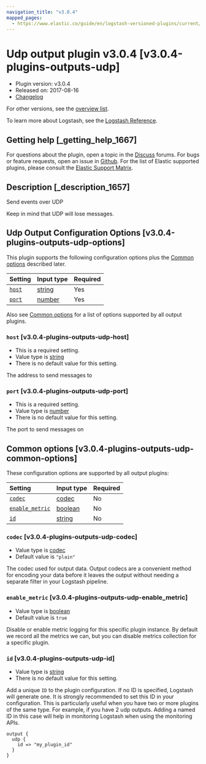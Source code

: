 ```yaml
---
navigation_title: "v3.0.4"
mapped_pages:
  - https://www.elastic.co/guide/en/logstash-versioned-plugins/current/v3.0.4-plugins-outputs-udp.html
---
```


# Udp output plugin v3.0.4 [v3.0.4-plugins-outputs-udp]

* Plugin version: v3.0.4
* Released on: 2017-08-16
* [Changelog](https://github.com/logstash-plugins/logstash-output-udp/blob/v3.0.4/CHANGELOG.md)

For other versions, see the [overview list](output-udp-index.md).

To learn more about Logstash, see the [Logstash Reference](https://www.elastic.co/guide/en/logstash/current/index.html).

## Getting help [_getting_help_1667]

For questions about the plugin, open a topic in the [Discuss](http://discuss.elastic.co) forums. For bugs or feature requests, open an issue in [Github](https://github.com/logstash-plugins/logstash-output-udp). For the list of Elastic supported plugins, please consult the [Elastic Support Matrix](https://www.elastic.co/support/matrix#matrix_logstash_plugins).

## Description [_description_1657]

Send events over UDP

Keep in mind that UDP will lose messages.

## Udp Output Configuration Options [v3.0.4-plugins-outputs-udp-options]

This plugin supports the following configuration options plus the [Common options](v3-0-4-plugins-outputs-udp.md#v3.0.4-plugins-outputs-udp-common-options) described later.

| Setting | Input type | Required |
| :- | :- | :- |
| [`host`](v3-0-4-plugins-outputs-udp.md#v3.0.4-plugins-outputs-udp-host) | [string](/lsr/value-types.md#string) | Yes |
| [`port`](v3-0-4-plugins-outputs-udp.md#v3.0.4-plugins-outputs-udp-port) | [number](/lsr/value-types.md#number) | Yes |

Also see [Common options](v3-0-4-plugins-outputs-udp.md#v3.0.4-plugins-outputs-udp-common-options) for a list of options supported by all output plugins.

### `host` [v3.0.4-plugins-outputs-udp-host]

* This is a required setting.
* Value type is [string](/lsr/value-types.md#string)
* There is no default value for this setting.

The address to send messages to

### `port` [v3.0.4-plugins-outputs-udp-port]

* This is a required setting.
* Value type is [number](/lsr/value-types.md#number)
* There is no default value for this setting.

The port to send messages on

## Common options [v3.0.4-plugins-outputs-udp-common-options]

These configuration options are supported by all output plugins:

| Setting | Input type | Required |
| :- | :- | :- |
| [`codec`](v3-0-4-plugins-outputs-udp.md#v3.0.4-plugins-outputs-udp-codec) | [codec](/lsr/value-types.md#codec) | No |
| [`enable_metric`](v3-0-4-plugins-outputs-udp.md#v3.0.4-plugins-outputs-udp-enable_metric) | [boolean](/lsr/value-types.md#boolean) | No |
| [`id`](v3-0-4-plugins-outputs-udp.md#v3.0.4-plugins-outputs-udp-id) | [string](/lsr/value-types.md#string) | No |

### `codec` [v3.0.4-plugins-outputs-udp-codec]

* Value type is [codec](/lsr/value-types.md#codec)
* Default value is `"plain"`

The codec used for output data. Output codecs are a convenient method for encoding your data before it leaves the output without needing a separate filter in your Logstash pipeline.

### `enable_metric` [v3.0.4-plugins-outputs-udp-enable_metric]

* Value type is [boolean](/lsr/value-types.md#boolean)
* Default value is `true`

Disable or enable metric logging for this specific plugin instance. By default we record all the metrics we can, but you can disable metrics collection for a specific plugin.

### `id` [v3.0.4-plugins-outputs-udp-id]

* Value type is [string](/lsr/value-types.md#string)
* There is no default value for this setting.

Add a unique `ID` to the plugin configuration. If no ID is specified, Logstash will generate one. It is strongly recommended to set this ID in your configuration. This is particularly useful when you have two or more plugins of the same type. For example, if you have 2 udp outputs. Adding a named ID in this case will help in monitoring Logstash when using the monitoring APIs.

```
output {
  udp {
    id => "my_plugin_id"
  }
}
```
